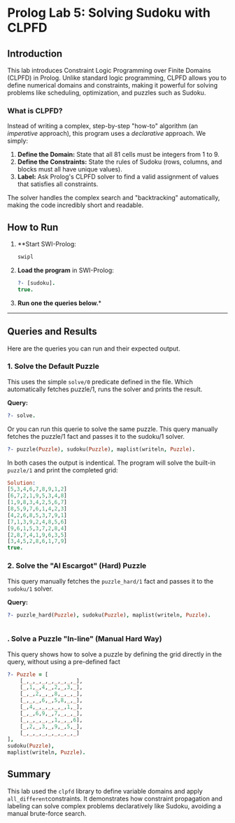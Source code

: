 # Prolog Lab 5: Solving Sudoku with CLPFD

## Introduction
This lab introduces Constraint Logic Programming over Finite Domains (CLPFD) in Prolog. Unlike standard logic programming, CLPFD allows you to define numerical domains and constraints, making it powerful for solving problems like scheduling, optimization, and puzzles such as Sudoku.

###  What is CLPFD?

Instead of writing a complex, step-by-step "how-to" algorithm (an *imperative* approach), this program uses a *declarative* approach. We simply:
1.  **Define the Domain:** State that all 81 cells must be integers from 1 to 9.
2.  **Define the Constraints:** State the rules of Sudoku (rows, columns, and blocks must all have unique values).
3.  **Label:** Ask Prolog's CLPFD solver to find a valid assignment of values that satisfies all constraints.

The solver handles the complex search and "backtracking" automatically, making the code incredibly short and readable.


## How to Run
1.  **Start SWI-Prolog:
    ```prolog
    swipl
    ```
2.  **Load the program** in SWI-Prolog:
    ```prolog
    ?- [sudoku].
    true.
    ```

3.  **Run one the queries below.***

---

## Queries and Results
Here are the queries you can run and their expected output.

### 1. Solve the Default Puzzle

This uses the simple `solve/0` predicate defined in the file. Which automatically fetches puzzle/1, runs the solver and prints the result.

**Query:**
```prolog
?- solve.
```

Or you can run this querie to solve the same puzzle. This query manually fetches the puzzle/1 fact and passes it to the sudoku/1 solver.

```prolog
?- puzzle(Puzzle), sudoku(Puzzle), maplist(writeln, Puzzle).
```

In both cases the output is indentical.
The program will solve the built-in `puzzle/1` and print the completed grid:

```prolog
Solution:
[5,3,4,6,7,8,9,1,2]
[6,7,2,1,9,5,3,4,8]
[1,9,8,3,4,2,5,6,7]
[8,5,9,7,6,1,4,2,3]
[4,2,6,8,5,3,7,9,1]
[7,1,3,9,2,4,8,5,6]
[9,6,1,5,3,7,2,8,4]
[2,8,7,4,1,9,6,3,5]
[3,4,5,2,8,6,1,7,9]
true.
```

### 2. Solve the "Al Escargot" (Hard) Puzzle

This query manually fetches the `puzzle_hard/1` fact and passes it to the `sudoku/1` solver.

**Query:**
```prolog
?- puzzle_hard(Puzzle), sudoku(Puzzle), maplist(writeln, Puzzle).
```

```prolog

```

### . Solve a Puzzle "In-line" (Manual Hard Way)

This query shows how to solve a puzzle by defining the grid directly in the query, without using a pre-defined fact

```prolog
?- Puzzle = [
    [_,_,_,_,_,_,_,_,_],
    [_,1,_,4,_,2,_,3,_],
    [_,_,2,_,_,8,_,_,_],
    [_,_,_,6,_,5,8,_,_],
    [_,4,_,_,_,_,_,1,_],
    [_,_,6,9,_,7,_,_,_],
    [_,_,_,_,_,1,_,_,6],
    [_,2,_,3,_,9,_,5,_],
    [_,_,_,_,_,_,_,_,_]
],
sudoku(Puzzle),
maplist(writeln, Puzzle).
```


## Summary
This lab used the `clpfd` library to define variable domains and apply `all_different`constraints. It demonstrates how constraint propagation and labeling can solve complex problems declaratively like Sudoku, avoiding a manual brute-force search.
